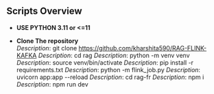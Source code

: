 ## Scripts Overview

- **USE PYTHON 3.11 or <=11**  

- **Clone The repository**  
  *Description*: git clone https://github.com/kharshita590/RAG-FLINK-KAFKA
  *Description*: cd rag
  *Description*: python -m venv venv 
  *Description*: source venv/bin/activate
  *Description*: pip install -r requirements.txt
  *Description*: python -m flink_job.py
  *Description*: uvicorn app:app --reload
  *Description*: cd rag-fr
  *Description*: npm i
  *Description*: npm run dev

